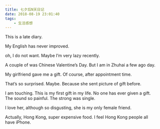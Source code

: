 ```yaml
---
title: 七夕后N天日记
date: 2018-08-19 23:01:40
tags:
    - 生活感想
---
```


This is a late diary.

My English has never improved.

oh, I do not want.  Maybe I’m very lazy recently.

A couple of was Chinese Valentine’s Day. But I am in Zhuhai a few ago day.

My girlfriend gave me a gift.  Of course, after appointment time.

That’s so surprised. Maybe. Because she sent picture of gift before. 

I am touching. This is my first gift in my life. No one has ever given a gift.  The sound so painful. The strong was single. 

I love her, although so disgusting, she is my only female friend.

Actually, Hong Kong, super expensive food. I feel Hong Kong people all have iPhone. 

